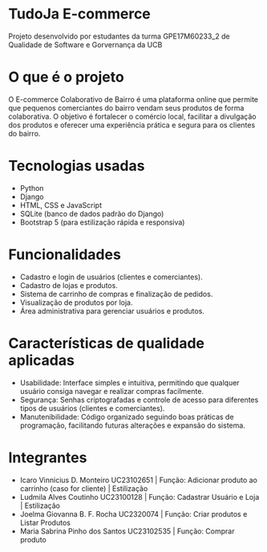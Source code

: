 
# TudoJa E-commerce
Projeto desenvolvido por estudantes da turma GPE17M60233_2 de Qualidade de Software e Gorvernança da UCB

# O que é o projeto
O E-commerce Colaborativo de Bairro é uma plataforma online que permite que pequenos comerciantes do bairro vendam seus produtos de forma colaborativa. O objetivo é fortalecer o comércio local, facilitar a divulgação dos produtos e oferecer uma experiência prática e segura para os clientes do bairro.

# Tecnologias usadas
* Python
* Django
* HTML, CSS e JavaScript
* SQLite (banco de dados padrão do Django)
* Bootstrap 5 (para estilização rápida e responsiva)

# Funcionalidades
* Cadastro e login de usuários (clientes e comerciantes).
* Cadastro de lojas e produtos.
* Sistema de carrinho de compras e finalização de pedidos.
* Visualização de produtos por loja.
* Área administrativa para gerenciar usuários e produtos.

# Características de qualidade aplicadas
* Usabilidade: Interface simples e intuitiva, permitindo que qualquer usuário consiga navegar e realizar compras facilmente.
* Segurança: Senhas criptografadas e controle de acesso para diferentes tipos de usuários (clientes e comerciantes).
* Manutenibilidade: Código organizado seguindo boas práticas de programação, facilitando futuras alterações e expansão do sistema.

# Integrantes
* Icaro Vinnicius D. Monteiro UC23102651 | Função: Adicionar produto ao carrinho (caso for cliente) | Estilização
* Ludmila Alves Coutinho UC23100128 | Função: Cadastrar Usuário e Loja | Estilização
* Joelma Giovanna B. F. Rocha UC2320074 | Função: Criar produtos e Listar Produtos
* Maria Sabrina Pinho dos Santos UC23102535 | Função: Comprar produto 
 
